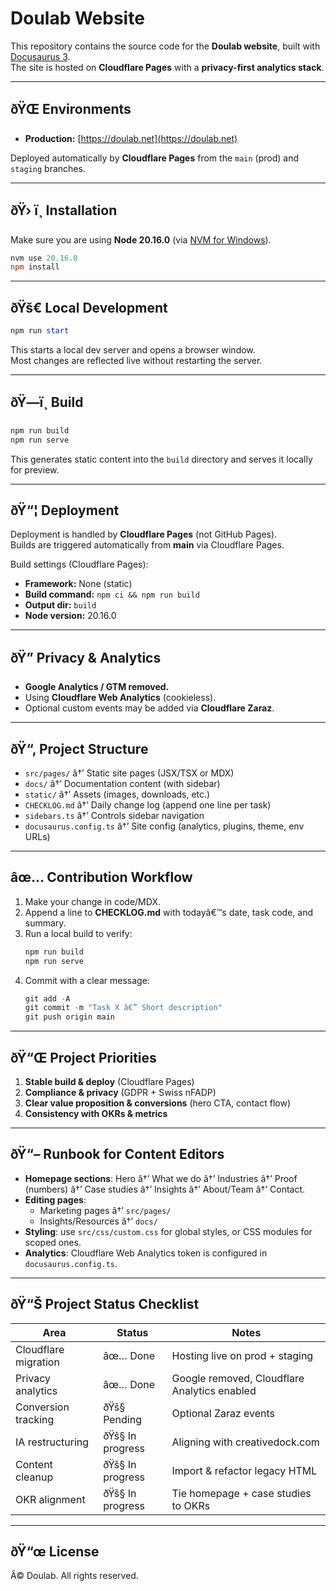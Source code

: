 ﻿# Doulab Website

This repository contains the source code for the **Doulab website**, built with [Docusaurus 3](https://docusaurus.io/).  
The site is hosted on **Cloudflare Pages** with a **privacy-first analytics stack**.

---

## ðŸŒ Environments

- **Production:** [https://doulab.net](https://doulab.net)  

Deployed automatically by **Cloudflare Pages** from the `main` (prod) and `staging` branches.

---

## ðŸ› ï¸ Installation

Make sure you are using **Node 20.16.0** (via [NVM for Windows](https://github.com/coreybutler/nvm-windows)).

```powershell
nvm use 20.16.0
npm install
```

---

## ðŸš€ Local Development

```powershell
npm run start
```

This starts a local dev server and opens a browser window.  
Most changes are reflected live without restarting the server.

---

## ðŸ—ï¸ Build

```powershell
npm run build
npm run serve
```

This generates static content into the `build` directory and serves it locally for preview.

---

## ðŸ“¦ Deployment

Deployment is handled by **Cloudflare Pages** (not GitHub Pages).  
Builds are triggered automatically from **main** via Cloudflare Pages.

Build settings (Cloudflare Pages):
- **Framework:** None (static)
- **Build command:** `npm ci && npm run build`
- **Output dir:** `build`
- **Node version:** 20.16.0

---

## ðŸ” Privacy & Analytics

- **Google Analytics / GTM removed.**  
- Using **Cloudflare Web Analytics** (cookieless).  
- Optional custom events may be added via **Cloudflare Zaraz**.

---

## ðŸ“‚ Project Structure

- `src/pages/` â†’ Static site pages (JSX/TSX or MDX)  
- `docs/` â†’ Documentation content (with sidebar)  
- `static/` â†’ Assets (images, downloads, etc.)  
- `CHECKLOG.md` â†’ Daily change log (append one line per task)  
- `sidebars.ts` â†’ Controls sidebar navigation  
- `docusaurus.config.ts` â†’ Site config (analytics, plugins, theme, env URLs)

---

## âœ… Contribution Workflow

1. Make your change in code/MDX.  
2. Append a line to **CHECKLOG.md** with todayâ€™s date, task code, and summary.  
3. Run a local build to verify:  
   ```powershell
   npm run build
   npm run serve
   ```  
4. Commit with a clear message:  
   ```powershell
   git add -A
   git commit -m "Task X â€” Short description"
   git push origin main
   ```

---

## ðŸ“Œ Project Priorities

1. **Stable build & deploy** (Cloudflare Pages)  
2. **Compliance & privacy** (GDPR + Swiss nFADP)  
3. **Clear value proposition & conversions** (hero CTA, contact flow)  
4. **Consistency with OKRs & metrics**

---

## ðŸ“– Runbook for Content Editors

- **Homepage sections**: Hero â†’ What we do â†’ Industries â†’ Proof (numbers) â†’ Case studies â†’ Insights â†’ About/Team â†’ Contact.  
- **Editing pages**:  
  - Marketing pages â†’ `src/pages/`  
  - Insights/Resources â†’ `docs/`  
- **Styling**: use `src/css/custom.css` for global styles, or CSS modules for scoped ones.  
- **Analytics**: Cloudflare Web Analytics token is configured in `docusaurus.config.ts`.

---

## ðŸ“Š Project Status Checklist

| Area                  | Status | Notes |
|------------------------|--------|-------|
| Cloudflare migration   | âœ… Done | Hosting live on prod + staging |
| Privacy analytics      | âœ… Done | Google removed, Cloudflare Analytics enabled |
| Conversion tracking    | ðŸš§ Pending | Optional Zaraz events |
| IA restructuring       | ðŸš§ In progress | Aligning with creativedock.com |
| Content cleanup        | ðŸš§ In progress | Import & refactor legacy HTML |
| OKR alignment          | ðŸš§ In progress | Tie homepage + case studies to OKRs |

---

## ðŸ“œ License

Â© Doulab. All rights reserved.

